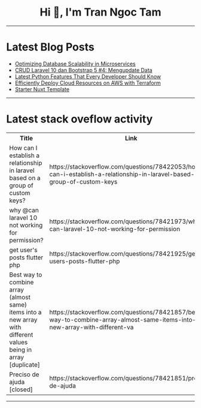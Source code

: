 <h1 align="center">Hi 👋, I'm Tran Ngoc Tam</h1>

---

# Latest Blog Posts 
<!-- BLOG-POST-LIST:START -->
- [Optimizing Database Scalability in Microservices](https://dev.to/karandaid/optimizing-database-scalability-in-microservices-ca8)
- [CRUD Laravel 10 dan Bootstrap 5 #4: Mengupdate Data](https://dev.to/risekucom/crud-laravel-10-dan-bootstrap-5-4-mengupdate-data-3ahh)
- [Latest Python Features That Every Developer Should Know](https://dev.to/cachemerrill/latest-python-features-that-every-developer-should-know-m8g)
- [Efficiently Deploy Cloud Resources on AWS with Terraform](https://dev.to/audu97/efficiently-deploy-cloud-resources-on-aws-with-terraform-2cbc)
- [Starter Nuxt Template](https://dev.to/jgngo/starter-nuxt-template-4cb1)
<!-- BLOG-POST-LIST:END -->

---

# Latest stack oveflow activity
<table>
  <tr><th>Title</th><th>Link</th></tr>
  <!-- STACKOVERFLOW:START --><tr><td>How can I establish a relationship in laravel based on a group of custom keys?</td><td>https://stackoverflow.com/questions/78422053/how-can-i-establish-a-relationship-in-laravel-based-on-a-group-of-custom-keys</td></tr><tr><td>why @can laravel 10 not working for permission?</td><td>https://stackoverflow.com/questions/78421973/why-can-laravel-10-not-working-for-permission</td></tr><tr><td>get user&#39;s posts flutter php</td><td>https://stackoverflow.com/questions/78421925/get-users-posts-flutter-php</td></tr><tr><td>Best way to combine array &lpar;almost same&rpar; items into a new array with different values being in array [duplicate]</td><td>https://stackoverflow.com/questions/78421857/best-way-to-combine-array-almost-same-items-into-a-new-array-with-different-va</td></tr><tr><td>Preciso de ajuda [closed]</td><td>https://stackoverflow.com/questions/78421851/preciso-de-ajuda</td></tr><!-- STACKOVERFLOW:END -->
</table>

---


